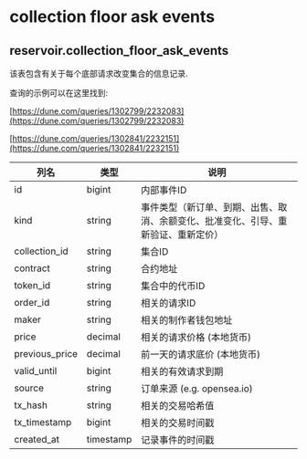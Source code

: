 # collection floor ask events

## **reservoir.collection\_floor\_ask\_events**

该表包含有关于每个底部请求改变集合的信息记录.

查询的示例可以在这里找到:

[https://dune.com/queries/1302799/2232083](https://dune.com/queries/1302799/2232083)

[https://dune.com/queries/1302841/2232151](https://dune.com/queries/1302841/2232151)

| **列名** | **类型**  | **说明**                                                                                                 |
|-----------------|-----------|-----------------------------------------------------------------------------------------------------------------|
| id              | bigint    | 内部事件ID                                                                                              |
| kind            | string    | 事件类型（新订单、到期、出售、取消、余额变化、批准变化、引导、重新验证、重新定价） |
| collection\_id  | string    | 集合ID                                                                                                   |
| contract        | string    | 合约地址                                                                                                |
| token\_id       | string    | 集合中的代币ID                                                                              |
| order\_id       | string    | 相关的请求ID                                                                                              |
| maker           | string    | 相关的制作者钱包地址                                                                            |
| price           | decimal   | 相关的请求价格 (本地货币)                                                                         |
| previous\_price | decimal   | 前一天的请求底价 (本地货币)                                                                      |
| valid\_until    | bigint    | 相关的有效请求到期                                                                              |
| source          | string    | 订单来源 (e.g. opensea.io)                                                                           |
| tx\_hash        | string    | 相关的交易哈希值                                                                                     |
| tx\_timestamp   | bigint    | 相关的交易时间戳                                                                                |
| created\_at     | timestamp | 记录事件的时间戳                                                                                |
